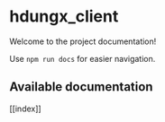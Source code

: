 # hdungx_client

Welcome to the project documentation!

Use `npm run docs` for easier navigation.

## Available documentation

[[index]]
